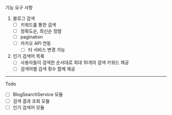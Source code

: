 
기능 요구 사항

1. 블로그 검색
   - [ ] 키워드를 통한 검색
   - [ ] 정확도순, 최신순 정렬
   - [ ] pagination
   - [ ] 카카오 API 연동
     - [ ] 타 서비스 변경 가능
2. 인기 검색어 목록
   - [ ] 사용자들이 검색한 순서대로 최대 10개의 검색 키워드 제공
   - [ ] 검색어별 검색 횟수 함께 제공

---
Todo

- [ ] BlogSearchService 모듈
- [ ] 검색 결과 조회 모듈
- [ ] 인기 검색어 모듈
